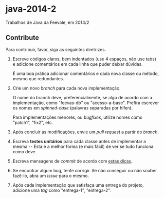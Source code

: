 # java-2014-2

Trabalhos de Java da Feevale, em 2014/2

## Contribute

Para contribuir, favor, siga as seguintes diretrizes.

1. Escreve códigos claros, bem indentados (use 4 espaços, não use
   tabs) e adicione comentários em cada linha que puder deixar dúvidas.

   É uma boa prática adicionar comentários e cada nova classe ou
   método, mesmo que redundantes.

1. Crie um novo _branch_ para cada nova implementação.

   O nome do branch deve, preferencialmente, se algo de acordo com
   a implementação, como "feevas-db" ou "acesso-a-base". Prefira
   escrever os nomes em _spinned-case_ (palavras separadas por hífen).

   Para implementações menores, ou _bugfixes_, utilize nomes como
   "patch1", "fix2", etc.

1. Após concluir as modificações, envie um _pull request_ a partir
   do _branch_.

1. Escreva **testes unitários** para cada classe antes de implementar
   a mesma -- Esta é a melhor forma (e mais fácil) de ver se tudo
   funciona como deve.

1. Escreva mensagens de _commit_ de acordo com [estas dicas][1].

1. Se encontrar algum bug, tente corrigir. Se não conseguir ou
   não souber fazê-lo, abra um _issue_ para o mesmo.

1. Após cada implementação que satisfaça uma entrega do projeto,
   adicione uma _tag_ como "entrega-1", "entrega-2".


[1]: http://blog.diovani.com/post/101092814586/como-escrever-boas-mensagens-de-commit
